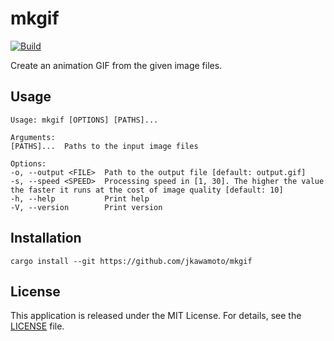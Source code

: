 # mkgif
[![Build](https://github.com/jkawamoto/mkgif/actions/workflows/build.yaml/badge.svg)](https://github.com/jkawamoto/mkgif/actions/workflows/build.yaml)

Create an animation GIF from the given image files.

## Usage

```
Usage: mkgif [OPTIONS] [PATHS]...

Arguments:
[PATHS]...  Paths to the input image files

Options:
-o, --output <FILE>  Path to the output file [default: output.gif]
-s, --speed <SPEED>  Processing speed in [1, 30]. The higher the value the faster it runs at the cost of image quality [default: 10]
-h, --help           Print help
-V, --version        Print version
```

## Installation
```shell
cargo install --git https://github.com/jkawamoto/mkgif
```

## License
This application is released under the MIT License. For details, see the [LICENSE](LICENSE) file.
